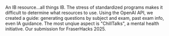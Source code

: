 An IB resource...all things IB. The stress of standardized programs makes it difficult to determine what resources to use. Using the OpenAI API, we created a guide: generating questions by subject and exam, past exam info, even IA guidance. The most unqiue aspect is "ChillTalks", a mental health initiative. Our submission for FraserHacks 2025.
